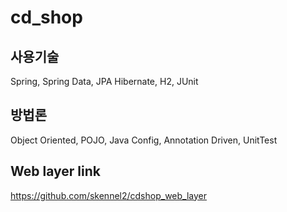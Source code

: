 # cd_shop  
  
## 사용기술  
Spring, Spring Data, JPA Hibernate, H2, JUnit   
  
## 방법론  
Object Oriented, POJO, Java Config, Annotation Driven, UnitTest
  
## Web layer link
https://github.com/skennel2/cdshop_web_layer
